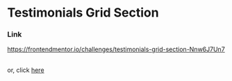 # Testimonials Grid Section  
### Link  
<u>https://frontendmentor.io/challenges/testimonials-grid-section-Nnw6J7Un7</u>  

&nbsp;  
or, click [here](https://frontendmentor.io/challenges/testimonials-grid-section-Nnw6J7Un7)  
